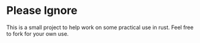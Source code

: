 # Please Ignore
This is a small project to help work on some practical use in rust. Feel free to fork for your own use.
